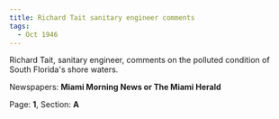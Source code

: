 ```yaml
---  
title: Richard Tait sanitary engineer comments  
tags:  
  - Oct 1946  
---  
```

  
Richard Tait, sanitary engineer, comments on the polluted condition of South Florida's shore waters.  
  
Newspapers: **Miami Morning News or The Miami Herald**  
  
Page: **1**, Section: **A** 
